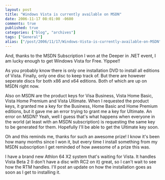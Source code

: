 ```yaml
---
layout: post
title: "Windows Vista is currently available on MSDN"
date: 2006-11-17 08:01:00 -0600
comments: true
published: true
categories: ["blog", "archives"]
tags: ["General"]
alias: ["/post/2006/11/17/Windows-Vista-is-currently-available-on-MSDN", "/post/2006/11/17/windows-vista-is-currently-available-on-msdn"]
---
```

<!-- more -->
<P>And, thanks to the MSDN Subscription I won at the Deeper in .NET event, I am lucky enough to get Windows Vista for Free. Yippee!!</P>
<P>As you probably know there is only one installation DVD to install all editions of Vista. Finally, only one disc to keep track of. But there are however seperate discs for both x86 and x64 editions. Both of which are up on MSDN right now.</P>
<P>Also on MSDN are the product keys for Visa Business, Vista Home Basic, Vista Home Premium and Vista Ultimate. When I requested the product keys, it granted me a key for the Business, Home Basic and Home Premium editions, but it gave me an error trying to grant me a key for Ultimate. An error on MSDN? Yeah, well I guess that's what happens when everyone in the world (at least with an MSDN subscription) is requesting the same key to be generated for them. Hopefully I'll be able to get the Ultimate key soon.</P>
<P>Oh and this reminds me, thanks for such an awesome prize! I know it's been how many months since I won it, but every time I install something from my MSDN subscription I get reminded of how awesome of a prize this was.</P>
<P>I have a brand new Athlon 64 X2 system&nbsp;that's waiting for Vista. It handles Vista Beta 2 (I don't have a disc with RC2 on it) great, so I can't wait to see how the RTM handles. I'll post an update on how the installation goes as soon as I get to installing it.</P>
